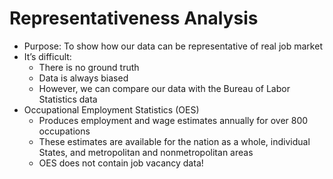 # Representativeness Analysis

- Purpose: To show how our data can be representative of real job market
- It’s difficult:
    - There is no ground truth
    - Data is always biased
    - However, we can compare our data with the Bureau of Labor Statistics data
- Occupational Employment Statistics (OES)
    - Produces employment and wage estimates annually for over 800 occupations
    - These estimates are available for the nation as a whole, individual States, and metropolitan and nonmetropolitan areas
    - OES does not contain job vacancy data!
